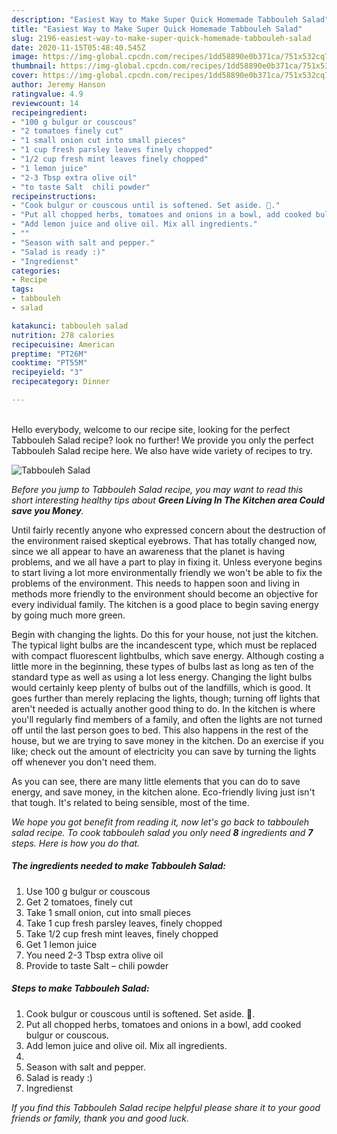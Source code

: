 ```yaml
---
description: "Easiest Way to Make Super Quick Homemade Tabbouleh Salad"
title: "Easiest Way to Make Super Quick Homemade Tabbouleh Salad"
slug: 2196-easiest-way-to-make-super-quick-homemade-tabbouleh-salad
date: 2020-11-15T05:48:40.545Z
image: https://img-global.cpcdn.com/recipes/1dd58890e0b371ca/751x532cq70/tabbouleh-salad-recipe-main-photo.jpg
thumbnail: https://img-global.cpcdn.com/recipes/1dd58890e0b371ca/751x532cq70/tabbouleh-salad-recipe-main-photo.jpg
cover: https://img-global.cpcdn.com/recipes/1dd58890e0b371ca/751x532cq70/tabbouleh-salad-recipe-main-photo.jpg
author: Jeremy Hanson
ratingvalue: 4.9
reviewcount: 14
recipeingredient:
- "100 g bulgur or couscous"
- "2 tomatoes finely cut"
- "1 small onion cut into small pieces"
- "1 cup fresh parsley leaves finely chopped"
- "1/2 cup fresh mint leaves finely chopped"
- "1 lemon juice"
- "2-3 Tbsp extra olive oil"
- "to taste Salt  chili powder"
recipeinstructions:
- "Cook bulgur or couscous until is softened. Set aside. ."
- "Put all chopped herbs, tomatoes and onions in a bowl, add cooked bulgur or couscous."
- "Add lemon juice and olive oil. Mix all ingredients."
- ""
- "Season with salt and pepper."
- "Salad is ready :)"
- "Ingredienst"
categories:
- Recipe
tags:
- tabbouleh
- salad

katakunci: tabbouleh salad 
nutrition: 278 calories
recipecuisine: American
preptime: "PT26M"
cooktime: "PT55M"
recipeyield: "3"
recipecategory: Dinner

---
```

<br>
Hello everybody, welcome to our recipe site, looking for the perfect Tabbouleh Salad recipe? look no further! We provide you only the perfect Tabbouleh Salad recipe here. We also have wide variety of recipes to try.
<br>


![Tabbouleh Salad](https://img-global.cpcdn.com/recipes/1dd58890e0b371ca/751x532cq70/tabbouleh-salad-recipe-main-photo.jpg)

<i>Before you jump to Tabbouleh Salad recipe, you may want to read this short interesting healthy tips about 
<strong>Green Living In The Kitchen area Could save you Money</strong>.</i>
</br>

Until fairly recently anyone who expressed concern about the destruction of the environment raised skeptical eyebrows. That has totally changed now, since we all appear to have an awareness that the planet is having problems, and we all have a part to play in fixing it. Unless everyone begins to start living a lot more environmentally friendly we won't be able to fix the problems of the environment. This needs to happen soon and living in methods more friendly to the environment should become an objective for every individual family. The kitchen is a good place to begin saving energy by going much more green.

Begin with changing the lights. Do this for your house, not just the kitchen. The typical light bulbs are the incandescent type, which must be replaced with compact fluorescent lightbulbs, which save energy. Although costing a little more in the beginning, these types of bulbs last as long as ten of the standard type as well as using a lot less energy. Changing the light bulbs would certainly keep plenty of bulbs out of the landfills, which is good. It goes further than merely replacing the lights, though; turning off lights that aren't needed is actually another good thing to do. In the kitchen is where you'll regularly find members of a family, and often the lights are not turned off until the last person goes to bed. This also happens in the rest of the house, but we are trying to save money in the kitchen. Do an exercise if you like; check out the amount of electricity you can save by turning the lights off whenever you don't need them.

As you can see, there are many little elements that you can do to save energy, and save money, in the kitchen alone. Eco-friendly living just isn't that tough. It's related to being sensible, most of the time.


<i>We hope you got benefit from reading it, now let's go back to tabbouleh salad recipe. To cook tabbouleh salad you only need <strong>8</strong> ingredients and <strong>7</strong> steps. Here is how you do that.
</i>

##### The ingredients needed to make Tabbouleh Salad:

1. Use 100 g bulgur or couscous
1. Get 2 tomatoes, finely cut
1. Take 1 small onion, cut into small pieces
1. Take 1 cup fresh parsley leaves, finely chopped
1. Take 1/2 cup fresh mint leaves, finely chopped
1. Get 1 lemon juice
1. You need 2-3 Tbsp extra olive oil
1. Provide to taste Salt – chili powder


##### Steps to make Tabbouleh Salad:

1. Cook bulgur or couscous until is softened. Set aside. .
1. Put all chopped herbs, tomatoes and onions in a bowl, add cooked bulgur or couscous.
1. Add lemon juice and olive oil. Mix all ingredients.
1. 
1. Season with salt and pepper.
1. Salad is ready :)
1. Ingredienst


<i>If you find this Tabbouleh Salad recipe helpful please share it to your good friends or family, thank you and good luck.</i>
